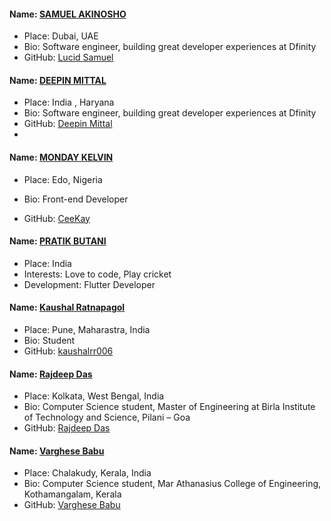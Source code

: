 #### Name: [SAMUEL AKINOSHO](https://github.com/lucidsamuel)
 - Place: Dubai, UAE
 - Bio: Software engineer, building great developer experiences at Dfinity 
 - GitHub: [Lucid Samuel](https://github.com/lucidsamuel)

#### Name: [DEEPIN MITTAL](https://github.com/deepin1506)
 - Place: India , Haryana
 - Bio: Software engineer, building great developer experiences at Dfinity 
 - GitHub: [Deepin Mittal](https://github.com/deepin1506)
 -

#### Name: [MONDAY KELVIN](https://github.com/CeeKayTech)

- Place: Edo, Nigeria

- Bio: Front-end Developer

- GitHub: [CeeKay](https://github.com/CeeKayTech)

#### Name: [PRATIK BUTANI](https://github.com/pratikbutani)

- Place: India
- Interests: Love to code, Play cricket
- Development: Flutter Developer

#### Name: [Kaushal Ratnapagol](https://github.com/Kaushalrr006)
- Place:  Pune, Maharastra, India
- Bio: Student
- GitHub: [kaushalrr006](https://github.com/Kaushalrr006)

#### Name: [Rajdeep Das](https://github.com/rajdeepdas2000)
- Place: Kolkata, West Bengal, India
- Bio: Computer Science student, Master of Engineering at Birla Institute of Technology and Science, Pilani – Goa
- GitHub: [Rajdeep Das](https://github.com/rajdeepdas2000)

#### Name: [Varghese Babu](https://github.com/varghese-babu)
- Place: Chalakudy, Kerala, India
- Bio: Computer Science student, Mar Athanasius College of Engineering, Kothamangalam, Kerala
- GitHub: [Varghese Babu](https://github.com/varghese-babu)
